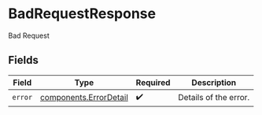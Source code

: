 # BadRequestResponse

Bad Request


## Fields

| Field                                                            | Type                                                             | Required                                                         | Description                                                      |
| ---------------------------------------------------------------- | ---------------------------------------------------------------- | ---------------------------------------------------------------- | ---------------------------------------------------------------- |
| `error`                                                          | [components.ErrorDetail](../../models/components/errordetail.md) | :heavy_check_mark:                                               | Details of the error.                                            |